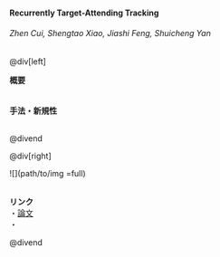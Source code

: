 #### Recurrently Target-Attending Tracking
###### Zhen Cui, Shengtao Xiao, Jiashi Feng, Shuicheng Yan

@div[left]

__概要__<br>
<br><br>
__手法・新規性__<br>
<br>


@divend

@div[right]

![](path/to/img =full)<br>
<br>

__リンク__<br>
・[論文](http://openaccess.thecvf.com/content_cvpr_2016/papers/Cui_Recurrently_Target-Attending_Tracking_CVPR_2016_paper.pdf)<br>
・[](url)<br>

@divend